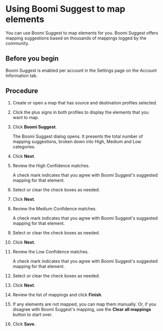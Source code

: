 # Using Boomi Suggest to map elements

<head>
  <meta name="guidename" content="Integration"/>
  <meta name="context" content="GUID-9663a5a5-8b8b-441a-8923-905fd7e01234"/>
</head>


You can use Boomi Suggest to map elements for you. Boomi Suggest offers mapping suggestions based on thousands of mappings logged by the community.

## Before you begin

Boomi Suggest is enabled per account in the Settings page on the Account Information tab.

## Procedure

1.  Create or open a map that has source and destination profiles selected.

2.  Click the plus signs in both profiles to display the elements that you want to map.

3.  Click **Boomi Suggest**.

    The Boomi Suggest dialog opens. It presents the total number of mapping suggestions, broken down into High, Medium and Low categories.

4.  Click **Next**.

5.  Review the High Confidence matches.

    A check mark indicates that you agree with Boomi Suggest's suggested mapping for that element.

6.  Select or clear the check boxes as needed.

7.  Click **Next**.

8.  Review the Medium Confidence matches.

    A check mark indicates that you agree with Boomi Suggest's suggested mapping for that element.

9.  Select or clear the check boxes as needed.

10. Click **Next**.

11. Review the Low Confidence matches.

    A check mark indicates that you agree with Boomi Suggest's suggested mapping for that element.

12. Select or clear the check boxes as needed.

13. Click **Next**.

14. Review the list of mappings and click **Finish**.

15. If any elements are not mapped, you can map them manually. Or, if you disagree with Boomi Suggest's mapping, use the **Clear all mappings** button to start over.

16. Click **Save**.